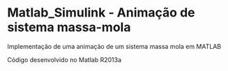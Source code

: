 # Matlab_Simulink - Animação de sistema massa-mola
Implementação de uma animação de um sistema massa mola em MATLAB

Código desenvolvido no Matlab R2013a
